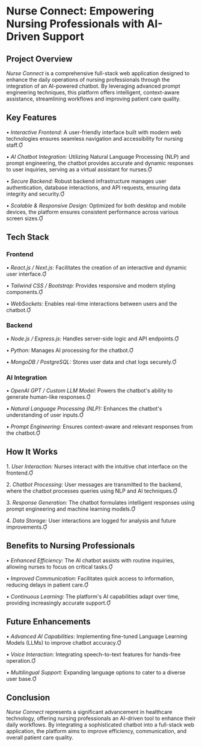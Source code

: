 # Nurse Connect: Empowering Nursing Professionals with AI-Driven Support

## Project Overview

*Nurse Connect* is a comprehensive full-stack web application designed to enhance the daily operations of nursing professionals through the integration of an AI-powered chatbot. By leveraging advanced prompt engineering techniques, this platform offers intelligent, context-aware assistance, streamlining workflows and improving patient care quality.

## Key Features

•⁠  ⁠*Interactive Frontend:* A user-friendly interface built with modern web technologies ensures seamless navigation and accessibility for nursing staff.

•⁠  ⁠*AI Chatbot Integration:* Utilizing Natural Language Processing (NLP) and prompt engineering, the chatbot provides accurate and dynamic responses to user inquiries, serving as a virtual assistant for nurses.

•⁠  ⁠*Secure Backend:* Robust backend infrastructure manages user authentication, database interactions, and API requests, ensuring data integrity and security.

•⁠  ⁠*Scalable & Responsive Design:* Optimized for both desktop and mobile devices, the platform ensures consistent performance across various screen sizes.

## Tech Stack

### Frontend

•⁠  ⁠*React.js / Next.js:* Facilitates the creation of an interactive and dynamic user interface.

•⁠  ⁠*Tailwind CSS / Bootstrap:* Provides responsive and modern styling components.

•⁠  ⁠*WebSockets:* Enables real-time interactions between users and the chatbot.

### Backend

•⁠  ⁠*Node.js / Express.js:* Handles server-side logic and API endpoints.

•⁠  ⁠*Python:* Manages AI processing for the chatbot.

•⁠  ⁠*MongoDB / PostgreSQL:* Stores user data and chat logs securely.

### AI Integration

•⁠  ⁠*OpenAI GPT / Custom LLM Model:* Powers the chatbot's ability to generate human-like responses.

•⁠  ⁠*Natural Language Processing (NLP):* Enhances the chatbot's understanding of user inputs.

•⁠  ⁠*Prompt Engineering:* Ensures context-aware and relevant responses from the chatbot.

## How It Works

1.⁠ ⁠*User Interaction:* Nurses interact with the intuitive chat interface on the frontend.

2.⁠ ⁠*Chatbot Processing:* User messages are transmitted to the backend, where the chatbot processes queries using NLP and AI techniques.

3.⁠ ⁠*Response Generation:* The chatbot formulates intelligent responses using prompt engineering and machine learning models.

4.⁠ ⁠*Data Storage:* User interactions are logged for analysis and future improvements.

## Benefits to Nursing Professionals

•⁠  ⁠*Enhanced Efficiency:* The AI chatbot assists with routine inquiries, allowing nurses to focus on critical tasks.

•⁠  ⁠*Improved Communication:* Facilitates quick access to information, reducing delays in patient care.

•⁠  ⁠*Continuous Learning:* The platform's AI capabilities adapt over time, providing increasingly accurate support.

## Future Enhancements

•⁠  ⁠*Advanced AI Capabilities:* Implementing fine-tuned Language Learning Models (LLMs) to improve chatbot accuracy.

•⁠  ⁠*Voice Interaction:* Integrating speech-to-text features for hands-free operation.

•⁠  ⁠*Multilingual Support:* Expanding language options to cater to a diverse user base.

## Conclusion

*Nurse Connect* represents a significant advancement in healthcare technology, offering nursing professionals an AI-driven tool to enhance their daily workflows. By integrating a sophisticated chatbot into a full-stack web application, the platform aims to improve efficiency, communication, and overall patient care quality.
